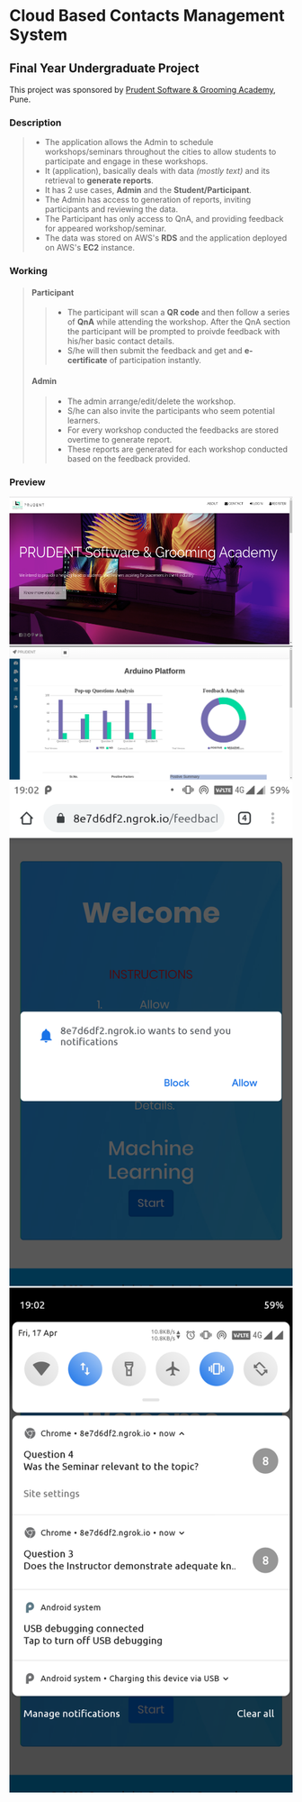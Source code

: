 # Cloud Based Contacts Management System
## Final Year Undergraduate Project

This project was sponsored by [Prudent Software & Grooming Academy](http://psgapune.com/), Pune.

### Description
> - The application allows the Admin to schedule workshops/seminars throughout the cities to allow students to participate and engage in these workshops.
> - It (application), basically deals with data *(mostly text)* and its retrieval to **generate reports**.
> - It has 2 use cases, **Admin** and the **Student/Participant**.
> - The Admin has access to generation of reports, inviting participants and reviewing the data.
> - The Participant has only access to QnA, and providing feedback for appeared workshop/seminar.
> - The data was stored on AWS's **RDS** and the application deployed on AWS's **EC2** instance.

### Working
> #### Participant
>   > - The participant will scan a **QR code** and then follow a series of **QnA** while attending the workshop. After the QnA section the participant will be prompted to proivde feedback with his/her basic contact details.
>   > - S/he will then submit the feedback and get and **e-certificate** of participation instantly.
> #### Admin
>   > - The admin arrange/edit/delete the workshop.
>   > - S/he can also invite the participants who seem potential learners.
>   > - For every workshop conducted the feedbacks are stored overtime to generate report.
>   > - These reports are generated for each workshop conducted based on the feedback provided.

### Preview
![Landing Page](preview/landing.png "Landing Page")
![Session Report](preview/report.png "Session Report")
![Notify](preview/notify.png "Notify")
![Questions](preview/questions.png "Questions")
